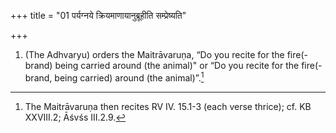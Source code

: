 +++
title = "01 पर्यग्नये क्रियमाणायानुब्रूहीति सम्प्रेष्यति"

+++
1. (The Adhvaryu) orders the Maitrāvaruṇa, “Do you recite for the fire(-brand) being carried around (the animal)" or “Do you recite for the fire(-brand, being carried) around (the animal)”.[^1]  

[^1]: The Maitrāvaruṇa then recites RV IV. 15.1-3 (each verse thrice); cf. KB XXVIII.2; Āśvśs III.2.9.  
